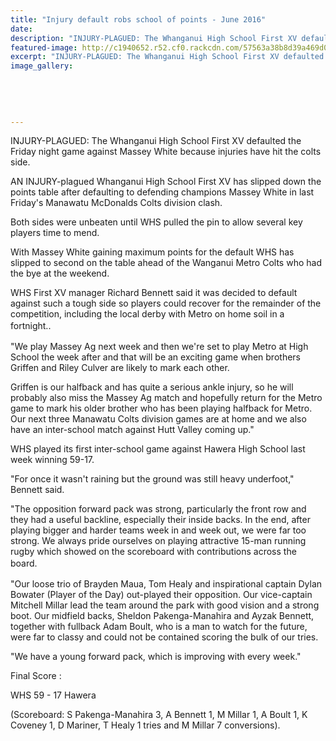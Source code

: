 ```yaml
---
title: "Injury default robs school of points - June 2016"
date: 
description: "INJURY-PLAGUED: The Whanganui High School First XV defaulted the Friday night game against Massey White because injuries have hit the colts side, Wanganui Chronicle article on 7/6/16..."
featured-image: http://c1940652.r52.cf0.rackcdn.com/57563a38b8d39a469d002412/1st-XV-defaulting-re-injuries-on-3.6.16.-chron-7.6.16.jpg
excerpt: "INJURY-PLAGUED: The Whanganui High School First XV defaulted the Friday night game against Massey White because injuries have hit the colts side."
image_gallery:
    
    
    
    
    
---
```


<p><span>INJURY-PLAGUED: The Whanganui High School First XV defaulted the Friday night game against Massey White because injuries have hit the colts side.&nbsp;</span></p>
<p>AN INJURY-plagued Whanganui High School First XV has slipped down the points table after defaulting to defending champions Massey White in last Friday's Manawatu McDonalds Colts division clash.</p>
<p>Both sides were unbeaten until WHS pulled the pin to allow several key players time to mend.</p>
<p>With Massey White gaining maximum points for the default WHS has slipped to second on the table ahead of the Wanganui Metro Colts who had the bye at the weekend.</p>
<p>WHS First XV manager Richard Bennett said it was decided to default against such a tough side so players could recover for the remainder of the competition, including the local derby with Metro on home soil in a fortnight.<span style="line-height: 1.5;">.</span></p>
<p>"We play Massey Ag next week and then we're set to play Metro at High School the week after and that will be an exciting game when brothers Griffen and Riley Culver are likely to mark each other.</p>
<p>Griffen is our halfback and has quite a serious ankle injury, so he will probably also miss the Massey Ag match and hopefully return for the Metro game to mark his older brother who has been playing halfback for Metro. Our next three Manawatu Colts division games are at home and we also have an inter-school match against Hutt Valley coming up."</p>
<p>WHS played its first inter-school game against Hawera High School last week winning 59-17.</p>
<p>"For once it wasn't raining but the ground was still heavy underfoot," Bennett said.</p>
<p>"The opposition forward pack was strong, particularly the front row and they had a useful backline, especially their inside backs. In the end, after playing bigger and harder teams week in and week out, we were far too strong. We always pride ourselves on playing attractive 15-man running rugby which showed on the scoreboard with contributions across the board.<span style="line-height: 1.5;">&nbsp;</span></p>
<p>"Our loose trio of Brayden Maua, Tom Healy and inspirational captain Dylan Bowater (Player of the Day) out-played their opposition. Our vice-captain Mitchell Millar lead the team around the park with good vision and a strong boot. Our midfield backs, Sheldon Pakenga-Manahira and Ayzak Bennett, together with fullback Adam Boult, who is a man to watch for the future, were far to classy and could not be contained scoring the bulk of our tries.</p>
<p>"We have a young forward pack, which is improving with every week."</p>
<p>Final Score :</p>
<p>WHS 59 - 17 Hawera</p>
<p>(Scoreboard: S Pakenga-Manahira 3, A Bennett 1, M Millar 1, A Boult 1, K Coveney 1, D Mariner, T Healy 1 tries and M Millar 7 conversions).</p>

